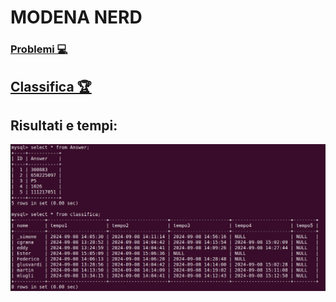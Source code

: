 # MODENA NERD

### [Problemi 💻](problemi.md)

## [**Classifica 🏆**](https://fiera.jemore.it/leaderboard)

## Risultati e tempi:

![Risultati](/risultatietempi.png)
